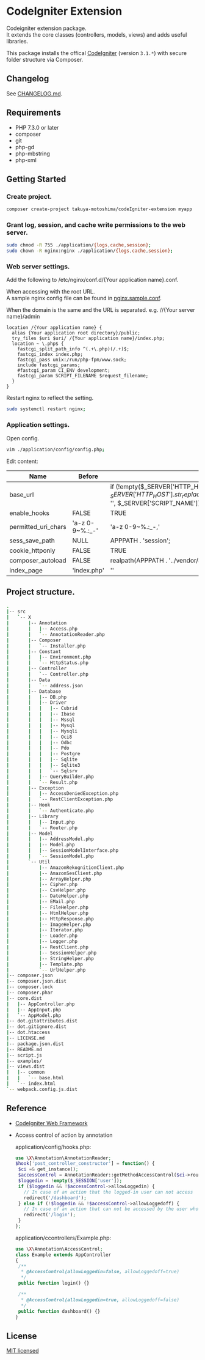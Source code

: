 # CodeIgniter Extension

Codeigniter extension package.  
It extends the core classes (controllers, models, views) and adds useful libraries.  

This package installs the offical [CodeIgniter](https://github.com/bcit-ci/CodeIgniter) (version `3.1.*`) with secure folder structure via Composer.

## Changelog

See [CHANGELOG.md](./CHANGELOG.md).

## Requirements

* PHP 7.3.0 or later
* composer
* git
* php-gd
* php-mbstring
* php-xml

## Getting Started

### Create project.

```sh
composer create-project takuya-motoshima/codeIgniter-extension myapp
```

### Grant log, session, and cache write permissions to the web server.

```sh
sudo chmod -R 755 ./application/{logs,cache,session};
sudo chown -R nginx:nginx ./application/{logs,cache,session};
```

### Web server settings.

Add the following to /etc/nginx/conf.d/{Your application name}.conf.  

When accessing with the root URL.  
A sample nginx config file can be found in [nginx.sample.conf](./nginx.sample.conf).  

When the domain is the same and the URL is separated. e.g. //{Your server name}/admin

```nginx
location /{Your application name} {
  alias {Your application root directory}/public;
  try_files $uri $uri/ /{Your application name}/index.php;
  location ~ \.php$ {
    fastcgi_split_path_info ^(.+\.php)(/.+)$;
    fastcgi_index index.php;
    fastcgi_pass unix:/run/php-fpm/www.sock;
    include fastcgi_params;
    #fastcgi_param CI_ENV development;
    fastcgi_param SCRIPT_FILENAME $request_filename;
  }
}
```

Restart nginx to reflect the setting.  

```sh
sudo systemctl restart nginx;
```

### Application settings.

Open config.  

```sh
vim ./application/config/config.php;
```

Edit content:  

|Name|Before|After|
|--|--|--|
|base_url||if (!empty($_SERVER['HTTP_HOST'])) $config['base_url'] = '//' . $_SERVER['HTTP_HOST'] . str_replace(basename($_SERVER['SCRIPT_NAME']), '', $_SERVER['SCRIPT_NAME']);|
|enable_hooks|FALSE|TRUE|
|permitted_uri_chars|'a-z 0-9~%.:_\-'|'a-z 0-9~%.:_\-,'|
|sess_save_path|NULL|APPPATH . 'session';|
|cookie_httponly|FALSE|TRUE|
|composer_autoload|FALSE|realpath(APPPATH . '../vendor/autoload.php');|
|index_page|'index.php'|''|

## Project structure.

```sh
.
|-- src
|   `-- X
|       |-- Annotation
|       |   |-- Access.php
|       |   `-- AnnotationReader.php
|       |-- Composer
|       |   `-- Installer.php
|       |-- Constant
|       |   |-- Environment.php
|       |   `-- HttpStatus.php
|       |-- Controller
|       |   `-- Controller.php
|       |-- Data
|       |   `-- address.json
|       |-- Database
|       |   |-- DB.php
|       |   |-- Driver
|       |   |   |-- Cubrid
|       |   |   |-- Ibase
|       |   |   |-- Mssql
|       |   |   |-- Mysql
|       |   |   |-- Mysqli
|       |   |   |-- Oci8
|       |   |   |-- Odbc
|       |   |   |-- Pdo
|       |   |   |-- Postgre
|       |   |   |-- Sqlite
|       |   |   |-- Sqlite3
|       |   |   `-- Sqlsrv
|       |   |-- QueryBuilder.php
|       |   `-- Result.php
|       |-- Exception
|       |   |-- AccessDeniedException.php
|       |   `-- RestClientException.php
|       |-- Hook
|       |   `-- Authenticate.php
|       |-- Library
|       |   |-- Input.php
|       |   `-- Router.php
|       |-- Model
|       |   |-- AddressModel.php
|       |   |-- Model.php
|       |   |-- SessionModelInterface.php
|       |   `-- SessionModel.php
|       `-- Util
|           |-- AmazonRekognitionClient.php
|           |-- AmazonSesClient.php
|           |-- ArrayHelper.php
|           |-- Cipher.php
|           |-- CsvHelper.php
|           |-- DateHelper.php
|           |-- EMail.php
|           |-- FileHelper.php
|           |-- HtmlHelper.php
|           |-- HttpResponse.php
|           |-- ImageHelper.php
|           |-- Iterator.php
|           |-- Loader.php
|           |-- Logger.php
|           |-- RestClient.php
|           |-- SessionHelper.php
|           |-- StringHelper.php
|           |-- Template.php
|           `-- UrlHelper.php
|-- composer.json
|-- composer.json.dist
|-- composer.lock
|-- composer.phar
|-- core.dist
|   |-- AppController.php
|   |-- AppInput.php
|   `-- AppModel.php
|-- dot.gitattributes.dist
|-- dot.gitignore.dist
|-- dot.htaccess
|-- LICENSE.md
|-- package.json.dist
|-- README.md
|-- script.js
|-- examples/
|-- views.dist
|   |-- common
|   |   `-- base.html
|   `-- index.html
`-- webpack.config.js.dist
```

## Reference

- [CodeIgniter Web Framework](https://codeigniter.com/)  
- Access control of action by annotation  

    application/config/hooks.php:  

    ```php
    use \X\Annotation\AnnotationReader;  
    $hook['post_controller_constructor'] = function() {  
     $ci =& get_instance();
     $accessControl = AnnotationReader::getMethodAccessControl($ci->router->class, $ci->router->method);
     $loggedin = !empty($_SESSION['user']);
     if ($loggedin && !$accessControl->allowLoggedin) {
       // In case of an action that the logged-in user can not access
       redirect('/dashboard');
     } else if (!$loggedin && !$accessControl->allowLoggedoff) {
       // In case of an action that can not be accessed by the user who is logging off
       redirect('/login');
     }
    };
    ```

    application/ccontrollers/Example.php:  

    ```php
    use \X\Annotation\AccessControl;
    class Example extends AppController
    {
     /**
      * @AccessControl(allowLoggedin=false, allowLoggedoff=true)
      */
     public function login() {}

     /**
      * @AccessControl(allowLoggedin=true, allowLoggedoff=false)
      */
     public function dashboard() {}
    }
    ```

## License

[MIT licensed](./LICENSE.txt)